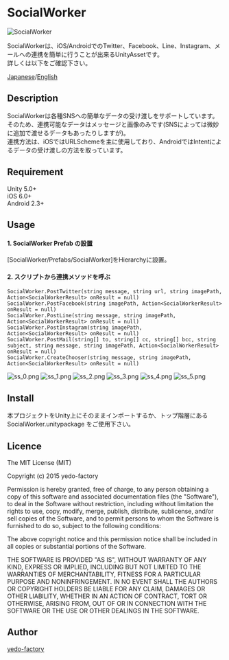 # SocialWorker

![SocialWorker](https://qiita-image-store.s3.amazonaws.com/0/98018/dc39c8a8-ae3b-5323-d953-3b97e5a8cfa4.png)

SocialWorkerは、iOS/AndroidでのTwitter、Facebook、Line、Instagram、メールへの連携を簡単に行うことが出来るUnityAssetです。  
詳しくは以下をご確認下さい。  
  
[Japanese](http://qiita.com/yedo/items/7e76dbf58bab34042bc1)/[English](http://qiita.com/yedo/items/c53beabcc6e75a64ed2a)

## Description

SocialWorkerは各種SNSへの簡単なデータの受け渡しをサポートしています。そのため、連携可能なデータはメッセージと画像のみです(SNSによっては微妙に追加で渡せるデータもあったりしますが)。  
連携方法は、iOSではURLSchemeを主に使用しており、AndroidではIntentによるデータの受け渡しの方法を取っています。  

## Requirement

Unity 5.0+  
iOS 6.0+  
Android 2.3+

## Usage

#### 1. SocialWorker Prefab の設置

[SocialWorker/Prefabs/SocialWorker]をHierarchyに設置。

#### 2. スクリプトから連携メソッドを呼ぶ

    SocialWorker.PostTwitter(string message, string url, string imagePath, Action<SocialWorkerResult> onResult = null)
    SocialWorker.PostFacebook(string imagePath, Action<SocialWorkerResult> onResult = null)
    SocialWorker.PostLine(string message, string imagePath, Action<SocialWorkerResult> onResult = null)
    SocialWorker.PostInstagram(string imagePath, Action<SocialWorkerResult> onResult = null)
    SocialWorker.PostMail(string[] to, string[] cc, string[] bcc, string subject, string message, string imagePath, Action<SocialWorkerResult> onResult = null)
    SocialWorker.CreateChooser(string message, string imagePath, Action<SocialWorkerResult> onResult = null)

![ss_0.png](https://qiita-image-store.s3.amazonaws.com/0/98018/c6f72970-9c06-44eb-e226-ba75075c5ff8.png)
![ss_1.png](https://qiita-image-store.s3.amazonaws.com/0/98018/2940c110-7763-529d-bea8-d05ec29bb8f2.png)
![ss_2.png](https://qiita-image-store.s3.amazonaws.com/0/98018/a4e8319d-e71c-2190-960a-e8241dbf72df.png)
![ss_3.png](https://qiita-image-store.s3.amazonaws.com/0/98018/90ee0e20-5497-b7c1-994b-f7b0cb97cc6f.png)
![ss_4.png](https://qiita-image-store.s3.amazonaws.com/0/98018/ac1e9b54-9bc5-df8e-903c-af383643f3af.png)
![ss_5.png](https://qiita-image-store.s3.amazonaws.com/0/98018/39c98e18-0e5f-01f7-9e99-d5ef71ebabcb.png)

## Install

本プロジェクトをUnity上にそのままインポートするか、トップ階層にある SocialWorker.unitypackage をご使用下さい。

## Licence

The MIT License (MIT)  
  
Copyright (c) 2015 yedo-factory  
  
Permission is hereby granted, free of charge, to any person obtaining a copy
of this software and associated documentation files (the "Software"), to deal
in the Software without restriction, including without limitation the rights
to use, copy, modify, merge, publish, distribute, sublicense, and/or sell
copies of the Software, and to permit persons to whom the Software is
furnished to do so, subject to the following conditions:  
  
The above copyright notice and this permission notice shall be included in all
copies or substantial portions of the Software.  
  
THE SOFTWARE IS PROVIDED "AS IS", WITHOUT WARRANTY OF ANY KIND, EXPRESS OR
IMPLIED, INCLUDING BUT NOT LIMITED TO THE WARRANTIES OF MERCHANTABILITY,
FITNESS FOR A PARTICULAR PURPOSE AND NONINFRINGEMENT. IN NO EVENT SHALL THE
AUTHORS OR COPYRIGHT HOLDERS BE LIABLE FOR ANY CLAIM, DAMAGES OR OTHER
LIABILITY, WHETHER IN AN ACTION OF CONTRACT, TORT OR OTHERWISE, ARISING FROM,
OUT OF OR IN CONNECTION WITH THE SOFTWARE OR THE USE OR OTHER DEALINGS IN THE
SOFTWARE.

## Author

[yedo-factory](http://yedo-factory.co.jp/)
